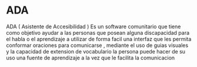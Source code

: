 # ADA
ADA ( Asistente de Accesibilidad ) Es un software comunitario que tiene como objetivo ayudar a las personas que posean alguna discapacidad para el habla o el aprendizaje a utilizar de forma facil una interfaz que les permita conformar oraciones para comunicarse , mediante el uso de guias visuales y la capacidad de extension de vocabulario la persona puede hacer de su uso una fuente de aprendizaje a la vez que le facilita la comunicacion
